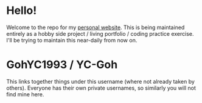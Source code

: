 # Hello!

Welcome to the repo for my [personal website](https://yc-goh.github.io).
This is being maintained entirely as a hobby side project / living portfolio / coding practice exercise.
I'll be trying to maintain this near-daily from now on.

# GohYC1993 / YC-Goh

This links together things under this username (where not already taken by others). Everyone has their own private usernames, so similarly you will not find mine here.